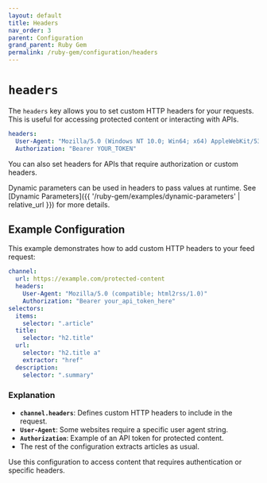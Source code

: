```yaml
---
layout: default
title: Headers
nav_order: 3
parent: Configuration
grand_parent: Ruby Gem
permalink: /ruby-gem/configuration/headers
---
```


# `headers`

The `headers` key allows you to set custom HTTP headers for your requests. This is useful for accessing protected content or interacting with APIs.

```yaml
headers:
  User-Agent: "Mozilla/5.0 (Windows NT 10.0; Win64; x64) AppleWebKit/537.36 (KHTML, like Gecko) Chrome/91.0.4472.124 Safari/537.36"
  Authorization: "Bearer YOUR_TOKEN"
```

You can also set headers for APIs that require authorization or custom headers.

Dynamic parameters can be used in headers to pass values at runtime. See [Dynamic Parameters]({{ '/ruby-gem/examples/dynamic-parameters' | relative_url }}) for more details.

## Example Configuration

This example demonstrates how to add custom HTTP headers to your feed request:

```yaml
channel:
  url: https://example.com/protected-content
  headers:
    User-Agent: "Mozilla/5.0 (compatible; html2rss/1.0)"
    Authorization: "Bearer your_api_token_here"
selectors:
  items:
    selector: ".article"
  title:
    selector: "h2.title"
  url:
    selector: "h2.title a"
    extractor: "href"
  description:
    selector: ".summary"
```

### Explanation

- **`channel.headers`**: Defines custom HTTP headers to include in the request.
- **`User-Agent`**: Some websites require a specific user agent string.
- **`Authorization`**: Example of an API token for protected content.
- The rest of the configuration extracts articles as usual.

Use this configuration to access content that requires authentication or specific headers.
